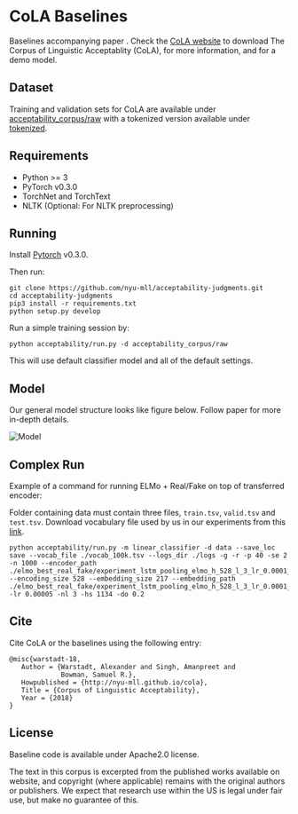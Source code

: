 # CoLA Baselines

Baselines accompanying paper [](). Check the [CoLA website](https://nyu-mll.github.io/CoLA) to download The Corpus of Linguistic Acceptablity (CoLA), for more information, and for a demo model.

## Dataset

Training and validation sets for CoLA are available under [acceptability_corpus/raw](acceptability_corpus/raw) with a tokenized version available under [tokenized](acceptability_corpus/tokenized).

## Requirements

- Python >= 3
- PyTorch v0.3.0
- TorchNet and TorchText
- NLTK (Optional: For NLTK preprocessing)

## Running

Install [Pytorch](https://pytorch.org/) v0.3.0.

Then run:

```
git clone https://github.com/nyu-mll/acceptability-judgments.git
cd acceptability-judgments
pip3 install -r requirements.txt
python setup.py develop
```

Run a simple training session by:

`python acceptability/run.py -d acceptability_corpus/raw`

This will use default classifier model and all of the default settings.

## Model

Our general model structure looks like figure below. Follow paper for more in-depth details.

![Model](https://i.imgur.com/eI4tNvd.png)

## Complex Run

Example of a command for running ELMo + Real/Fake on top of transferred encoder:

Folder containing data must contain three files, `train.tsv`, `valid.tsv` and `test.tsv`. Download vocabulary file used by us in our experiments from this [link](https://drive.google.com/file/d/14HNMByzrUM2ZJBjOqCzelFz5yJMHskFb/view?usp=sharing).

```
python acceptability/run.py -m linear_classifier -d data --save_loc save --vocab_file ./vocab_100k.tsv --logs_dir ./logs -g -r -p 40 -se 2 -n 1000 --encoder_path ./elmo_best_real_fake/experiment_lstm_pooling_elmo_h_528_l_3_lr_0.0001_e_360_do_0.2.pth --encoding_size 528 --embedding_size 217 --embedding_path ./elmo_best_real_fake/experiment_lstm_pooling_elmo_h_528_l_3_lr_0.0001_e_360_do_0.2.emb -lr 0.00005 -nl 3 -hs 1134 -do 0.2
```

## Cite

Cite CoLA or the baselines using the following entry:

```
@misc{warstadt-18,
   Author = {Warstadt, Alexander and Singh, Amanpreet and
             Bowman, Samuel R.},
   Howpublished = {http://nyu-mll.github.io/cola},
   Title = {Corpus of Linguistic Acceptability},
   Year = {2018}
}
```

## License

Baseline code is available under Apache2.0 license.

The text in this corpus is excerpted from the published works available on website, and copyright (where applicable) remains with the original authors or publishers. We expect that research use within the US is legal under fair use, but make no guarantee of this.
